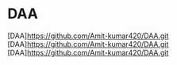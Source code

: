 # DAA
[DAA]https://github.com/Amit-kumar420/DAA.git
[DAA]https://github.com/Amit-kumar420/DAA.git
[DAA]https://github.com/Amit-kumar420/DAA.git
